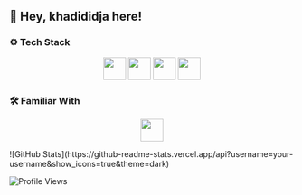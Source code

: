 

## 👋 Hey, khadididja here!

### ⚙ Tech Stack
<p align="center">
  <img src="https://cdn.jsdelivr.net/gh/devicons/devicon/icons/c/c-original.svg" width="40" height="40"/>
  <img src="https://cdn.jsdelivr.net/gh/devicons/devicon/icons/python/python-original.svg" width="40" height="40"/>
  <img src="https://cdn.jsdelivr.net/gh/devicons/devicon/icons/html5/html5-original.svg" width="40" height="40"/>
  <img src="https://cdn.jsdelivr.net/gh/devicons/devicon/icons/css3/css3-original.svg" width="40" height="40"/>
</p> 

### 🛠️ Familiar With
<p align="center">
  <img src="https://cdn.jsdelivr.net/gh/devicons/devicon/icons/javascript/javascript-original.svg" width="40" height="40"/>
<p>
![GitHub Stats](https://github-readme-stats.vercel.app/api?username=your-username&show_icons=true&theme=dark)


![Profile Views](https://komarev.com/ghpvc/?username=your-username&color=blue)
